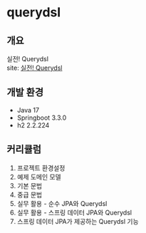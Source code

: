 # querydsl

## 개요
실전! Querydsl<br/>
site: [실전! Querydsl](https://www.inflearn.com/course/lecture?courseSlug=querydsl-%EC%8B%A4%EC%A0%84&unitId=30122&tab=curriculum)
## 개발 환경
- Java 17
- Springboot 3.3.0
- h2 2.2.224

## 커리큘럼
1. 프로젝트 환경설정
2. 예제 도메인 모델
3. 기본 문법
4. 중급 문법
5. 실무 활용 - 순수 JPA와 Querydsl
6. 실무 활용 - 스프링 데이터 JPA와 Querydsl
7. 스프링 데이터 JPA가 제공하는 Querydsl 기능
